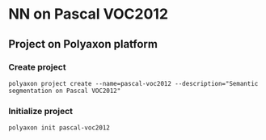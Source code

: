 # NN on Pascal VOC2012

## Project on Polyaxon platform

### Create project
```
polyaxon project create --name=pascal-voc2012 --description="Semantic segmentation on Pascal VOC2012"
```

### Initialize project 
```
polyaxon init pascal-voc2012
```


